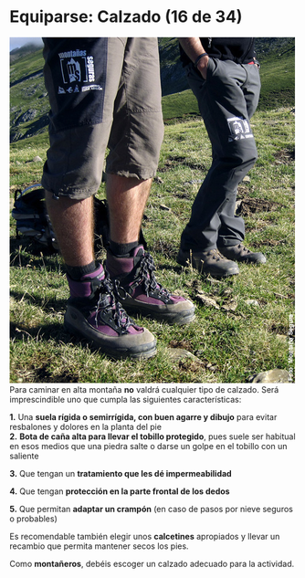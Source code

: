 # Equiparse: Calzado (16 de 34)

![Equipa: calzado](img/CALZADO.jpg)Para caminar en alta montaña **no** valdrá cualquier tipo de calzado. Será imprescindible uno que cumpla las siguientes características:  

**1.** Una **suela rígida o semirrígida, con buen agarre y dibujo** para evitar resbalones y dolores en la planta del pie  
**2.** **Bota de caña alta para llevar el tobillo protegido**, pues suele ser habitual en esos medios que una piedra salte o darse un golpe en el tobillo con un saliente  

**3.** Que tengan un **tratamiento que les dé impermeabilidad**  

**4\.** Que tengan **protección en la parte frontal de los dedos**

**5\.** Que permitan **adaptar un crampón** (en caso de pasos por nieve seguros o probables)

Es recomendable también elegir unos **calcetines** apropiados y llevar un recambio que permita mantener secos los pies.  

Como **montañeros**, debéis escoger un calzado adecuado para la actividad.  

